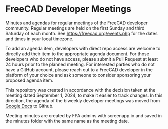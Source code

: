 # FreeCAD Developer Meetings

Minutes and agendas for regular meetings of the FreeCAD developer community. Regular meetings are
held on the first Sunday and third Saturday of each month. See https://freecad.org/events.php for
the dates and times in your local timezone.

To add an agenda item, developers with direct repo access are welcome to directly add their item
to the appropriate agenda document. For those developers who do not have access, please submit a
Pull Request at least 24 hours prior to the planned meeting. For interested parties who do not
have a GitHub account, please reach out to a FreeCAD developer in the platform of your choice and
ask someone to consider sponsoring your proposed agenda item.

This repository was created in accordance with the decision taken at the meeting dated September 1,
2024, to make it easier to track changes. In this direction, the agenda of the biweekly developer
meetings was moved from [Google Docs](https://docs.google.com/document/d/1r-Hi7VymyCbQK0DUtu0yz2fWCelyzPXKeTTZDIiuXV8/edit) to Github. 

Meeting minutes are created by FPA admins with screenapp.io and saved in the minutes folder with the same name as the meeting date.
